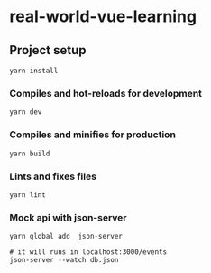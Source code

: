 # real-world-vue-learning

## Project setup

```
yarn install
```

### Compiles and hot-reloads for development

```
yarn dev
```

### Compiles and minifies for production

```
yarn build
```

### Lints and fixes files

```
yarn lint
```

### Mock api with json-server

```bash=
yarn global add  json-server

# it will runs in localhost:3000/events
json-server --watch db.json
```
